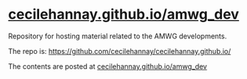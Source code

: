 
# [cecilehannay.github.io/amwg_dev](https://cecilehannay.github.io/amwg_dev/)


Repository for hosting material related to the AMWG developments. 

The repo is: https://github.com/cecilehannay/cecilehannay.github.io/

The contents are posted at [cecilehannay.github.io/amwg_dev](https://cecilehannay.github.io/amwg_dev/)
